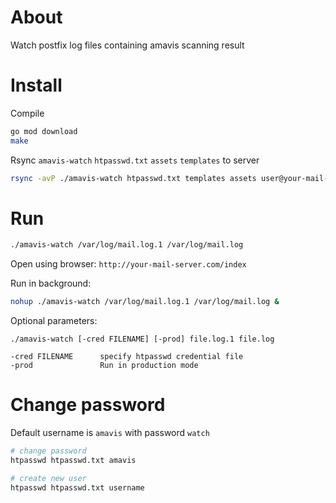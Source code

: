 # About

Watch postfix log files containing amavis scanning result

# Install

Compile 

```bash
go mod download
make
```

Rsync `amavis-watch` `htpasswd.txt` `assets` `templates` to server

```bash
rsync -avP ./amavis-watch htpasswd.txt templates assets user@your-mail-server.com:
```

# Run

```bash
./amavis-watch /var/log/mail.log.1 /var/log/mail.log
```

Open using browser: `http://your-mail-server.com/index`

Run in background:

```bash
nohup ./amavis-watch /var/log/mail.log.1 /var/log/mail.log &
```

Optional parameters:

```
./amavis-watch [-cred FILENAME] [-prod] file.log.1 file.log

-cred FILENAME      specify htpasswd credential file
-prod               Run in production mode
```

# Change password

Default username is `amavis` with password `watch`

```bash
# change password
htpasswd htpasswd.txt amavis

# create new user
htpasswd htpasswd.txt username
```
